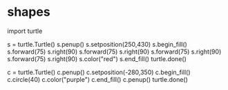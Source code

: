 # shapes
import turtle

s = turtle.Turtle()
s.penup()
s.setposition(250,430)
s.begin_fill()
s.forward(75)
s.right(90)
s.forward(75)
s.right(90)
s.forward(75)
s.right(90)
s.forward(75)
s.right(90)
s.color("red")
s.end_fill()
turtle.done()

c = turtle.Turtle()
c.penup()
c.setposition(-280,350)
c.begin_fill()
c.circle(40)
c.color("purple")
c.end_fill()
c.penup()
turtle.done()
